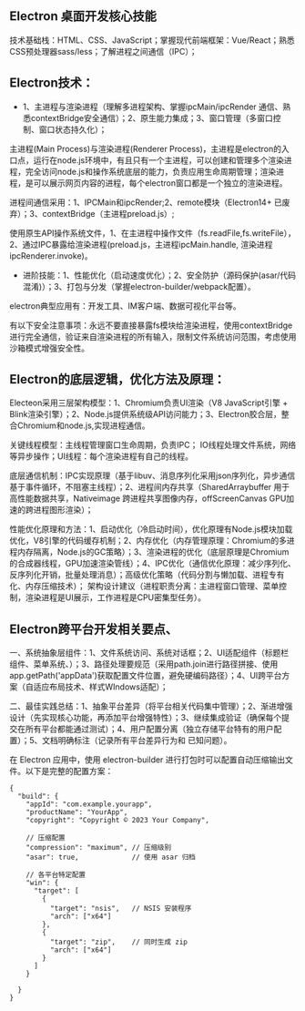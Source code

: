 ## Electron 桌面开发核心技能

技术基础栈：HTML、CSS、JavaScript；掌握现代前端框架：Vue/React；熟悉CSS预处理器sass/less；了解进程之间通信（IPC）；

## Electron技术：

- 1、主进程与渲染进程（理解多进程架构、掌握ipcMain/ipcRender 通信、熟悉contextBridge安全通信）；2、原生能力集成；3、窗口管理（多窗口控制、窗口状态持久化）；

主进程(Main Process)与渲染进程(Renderer Process)，主进程是electron的入口点，运行在node.js环境中，有且只有一个主进程，可以创建和管理多个渲染进程，完全访问node.js和操作系统底层的能力，负责应用生命周期管理；渲染进程，是可以展示网页内容的进程，每个electron窗口都是一个独立的渲染进程。

进程间通信采用：1、IPCMain和ipcRender;2、remote模块（Electron14+ 已废弃）；3、contextBridge（主进程preload.js）;

使用原生API操作系统文件，1、在主进程中操作文件（fs.readFile,fs.writeFile），2、通过IPC暴露给渲染进程(preload.js，主进程ipcMain.handle, 渲染进程ipcRenderer.invoke)。

- 进阶技能：1、性能优化（启动速度优化）；2、安全防护（源码保护(asar/代码混淆)）；3、打包与分发（掌握electron-builder/webpack配置）。

electron典型应用有：开发工具、IM客户端、数据可视化平台等。

有以下安全注意事项：永远不要直接暴露fs模块给渲染进程，使用contextBridge进行完全通信，验证来自渲染进程的所有输入，限制文件系统访问范围，考虑使用沙箱模式增强安全性。

## Electron的底层逻辑，优化方法及原理：

Electeon采用三层架构模型：1、Chromium负责UI渲染（V8 JavaScript引擎 + Blink渲染引擎）；2、Node.js提供系统级API访问能力；3、Electron胶合层，整合Chromium和node.js,实现进程通信。

关键线程模型：主线程管理窗口生命周期，负责IPC； IO线程处理文件系统，网络等异步操作；UI线程：每个渲染进程有自己的线程。

底层通信机制：IPC实现原理（基于libuv、消息序列化采用json序列化，异步通信 基于事件循环，不阻塞主线程）；2、进程间内存共享（SharedArraybuffer 用于高性能数据共享，Nativeimage 跨进程共享图像内存，offScreenCanvas GPU加速的跨进程图形渲染）；

性能优化原理和方法：1、启动优化（冷启动时间），优化原理有Node.js模块加载优化，V8引擎的代码缓存机制；2、内存优化（内存管理原理：Chromium的多进程内存隔离，Node.js的GC策略）；3、渲染进程的优化（底层原理是Chromium的合成器线程，GPU加速渲染管线）；4、IPC优化（通信优化原理：减少序列化、反序列化开销，批量处理消息）；高级优化策略（代码分割与懒加载、进程专有化、内存压缩技术）； 架构设计建议（进程职责分离：主进程窗口管理、菜单控制，渲染进程是UI展示，工作进程是CPU密集型任务）。

## Electron跨平台开发相关要点、

一、系统抽象层组件：1、文件系统访问、系统对话框；2、UI适配组件（标题栏组件、菜单系统、）；3、路径处理要规范（采用path.join进行路径拼接、使用app.getPath('appData')获取配置文件位置，避免硬编码路径）；4、UI跨平台方案（自适应布局技术、样式WIndows适配）；

二、最佳实践总结：1、抽象平台差异（将平台相关代码集中管理）；2、渐进增强设计（先实现核心功能，再添加平台增强特性）；3、继续集成验证（确保每个提交在所有平台都能通过测试）；4、用户配置分离（独立存储平台特有的用户配置）；5、文档明确标注（记录所有平台差异行为和 已知问题）。



在 Electron 应用中，使用 electron-builder 进行打包时可以配置自动压缩输出文件。以下是完整的配置方案：

```
{
  "build": {
    "appId": "com.example.yourapp",
    "productName": "YourApp",
    "copyright": "Copyright © 2023 Your Company",
    
    // 压缩配置
    "compression": "maximum", // 压缩级别
    "asar": true,             // 使用 asar 归档
    
    // 各平台特定配置
    "win": {
      "target": [
        {
          "target": "nsis",   // NSIS 安装程序
          "arch": ["x64"]
        },
        {
          "target": "zip",    // 同时生成 zip
          "arch": ["x64"]
        }
      ]
    }
    
  }
}
```
